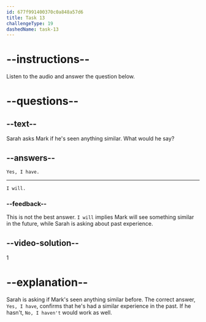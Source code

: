 ```yaml
---
id: 677f991400370c0a848a57d6
title: Task 13
challengeType: 19
dashedName: task-13
---
```


<!-- (audio) Sarah: I did, but the problem seems to be more than just the power connection. Have you seen anything similar? -->

<!-- SPEAKING -->

# --instructions--

Listen to the audio and answer the question below.

# --questions--

## --text--

Sarah asks Mark if he's seen anything similar. What would he say?

## --answers--

`Yes, I have.`

---

`I will.`

### --feedback--

This is not the best answer. `I will` implies Mark will see something similar in the future, while Sarah is asking about past experience.

## --video-solution--

1

# --explanation--

Sarah is asking if Mark's seen anything similar before. The correct answer, `Yes, I have`, confirms that he's had a similar experience in the past. If he hasn't, `No, I haven't` would work as well.
